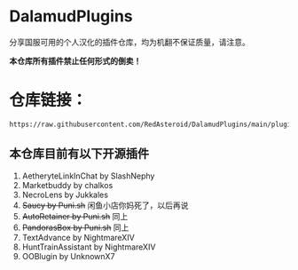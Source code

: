 # DalamudPlugins

分享国服可用的个人汉化的插件仓库，均为机翻不保证质量，请注意。

**本仓库所有插件禁止任何形式的倒卖！**

# 仓库链接： #

```
https://raw.githubusercontent.com/RedAsteroid/DalamudPlugins/main/pluginmaster.json
```


## 本仓库目前有以下开源插件
1. AetheryteLinkInChat by SlashNephy
2. Marketbuddy by chalkos
3. NecroLens by Jukkales
4. ~~Saucy by Puni.sh~~ 闲鱼小店你妈死了，以后再说
5. ~~AutoRetainer by Puni.sh~~ 同上
6. ~~PandorasBox by Puni.sh~~ 同上
7. TextAdvance by NightmareXIV
8. HuntTrainAssistant by NightmareXIV
9. OOBlugin by UnknownX7
